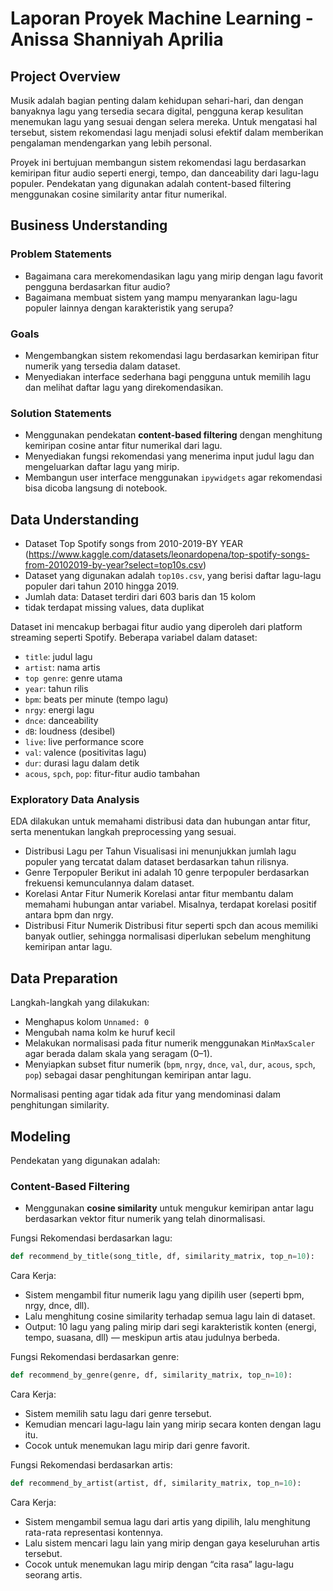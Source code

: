 # Laporan Proyek Machine Learning - Anissa Shanniyah Aprilia

## Project Overview

Musik adalah bagian penting dalam kehidupan sehari-hari, dan dengan banyaknya lagu yang tersedia secara digital, pengguna kerap kesulitan menemukan lagu yang sesuai dengan selera mereka. Untuk mengatasi hal tersebut, sistem rekomendasi lagu menjadi solusi efektif dalam memberikan pengalaman mendengarkan yang lebih personal.

Proyek ini bertujuan membangun sistem rekomendasi lagu berdasarkan kemiripan fitur audio seperti energi, tempo, dan danceability dari lagu-lagu populer. Pendekatan yang digunakan adalah content-based filtering menggunakan cosine similarity antar fitur numerikal.

## Business Understanding

### Problem Statements

- Bagaimana cara merekomendasikan lagu yang mirip dengan lagu favorit pengguna berdasarkan fitur audio?
- Bagaimana membuat sistem yang mampu menyarankan lagu-lagu populer lainnya dengan karakteristik yang serupa?

### Goals

- Mengembangkan sistem rekomendasi lagu berdasarkan kemiripan fitur numerik yang tersedia dalam dataset.
- Menyediakan interface sederhana bagi pengguna untuk memilih lagu dan melihat daftar lagu yang direkomendasikan.

### Solution Statements

- Menggunakan pendekatan **content-based filtering** dengan menghitung kemiripan cosine antar fitur numerikal dari lagu.
- Menyediakan fungsi rekomendasi yang menerima input judul lagu dan mengeluarkan daftar lagu yang mirip.
- Membangun user interface menggunakan `ipywidgets` agar rekomendasi bisa dicoba langsung di notebook.

## Data Understanding
- Dataset Top Spotify songs from 2010-2019-BY YEAR (https://www.kaggle.com/datasets/leonardopena/top-spotify-songs-from-20102019-by-year?select=top10s.csv)
- Dataset yang digunakan adalah `top10s.csv`, yang berisi daftar lagu-lagu populer dari tahun 2010 hingga 2019.
- Jumlah data: Dataset terdiri dari 603 baris dan 15 kolom
- tidak terdapat missing values, data duplikat

Dataset ini mencakup berbagai fitur audio yang diperoleh dari platform streaming seperti Spotify. Beberapa variabel dalam dataset:

- `title`: judul lagu
- `artist`: nama artis
- `top genre`: genre utama
- `year`: tahun rilis
- `bpm`: beats per minute (tempo lagu)
- `nrgy`: energi lagu
- `dnce`: danceability
- `dB`: loudness (desibel)
- `live`: live performance score
- `val`: valence (positivitas lagu)
- `dur`: durasi lagu dalam detik
- `acous`, `spch`, `pop`: fitur-fitur audio tambahan

### Exploratory Data Analysis
EDA dilakukan untuk memahami distribusi data dan hubungan antar fitur, serta menentukan langkah preprocessing yang sesuai.

- Distribusi Lagu per Tahun
Visualisasi ini menunjukkan jumlah lagu populer yang tercatat dalam dataset berdasarkan tahun rilisnya.
- Genre Terpopuler
Berikut ini adalah 10 genre terpopuler berdasarkan frekuensi kemunculannya dalam dataset.
- Korelasi Antar Fitur Numerik
Korelasi antar fitur membantu dalam memahami hubungan antar variabel. Misalnya, terdapat korelasi positif antara bpm dan nrgy.
- Distribusi Fitur Numerik
Distribusi fitur seperti spch dan acous memiliki banyak outlier, sehingga normalisasi diperlukan sebelum menghitung kemiripan antar lagu.

## Data Preparation

Langkah-langkah yang dilakukan:

- Menghapus kolom `Unnamed: 0`
- Mengubah nama kolm ke huruf kecil
- Melakukan normalisasi pada fitur numerik menggunakan `MinMaxScaler` agar berada dalam skala yang seragam (0–1).
- Menyiapkan subset fitur numerik (`bpm`, `nrgy`, `dnce`, `val`, `dur`, `acous`, `spch`, `pop`) sebagai dasar penghitungan kemiripan antar lagu.

Normalisasi penting agar tidak ada fitur yang mendominasi dalam penghitungan similarity.

## Modeling

Pendekatan yang digunakan adalah:

### Content-Based Filtering

- Menggunakan **cosine similarity** untuk mengukur kemiripan antar lagu berdasarkan vektor fitur numerik yang telah dinormalisasi.

Fungsi Rekomendasi berdasarkan lagu:
```python
def recommend_by_title(song_title, df, similarity_matrix, top_n=10):
```
Cara Kerja:
- Sistem mengambil fitur numerik lagu yang dipilih user (seperti bpm, nrgy, dnce, dll).
- Lalu menghitung cosine similarity terhadap semua lagu lain di dataset.
- Output: 10 lagu yang paling mirip dari segi karakteristik konten (energi, tempo, suasana, dll) — meskipun artis atau judulnya berbeda.

Fungsi Rekomendasi berdasarkan genre:
```python
def recommend_by_genre(genre, df, similarity_matrix, top_n=10):
```
Cara Kerja:
- Sistem memilih satu lagu dari genre tersebut.
- Kemudian mencari lagu-lagu lain yang mirip secara konten dengan lagu itu.
- Cocok untuk menemukan lagu mirip dari genre favorit.

Fungsi Rekomendasi berdasarkan artis:
```python
def recommend_by_artist(artist, df, similarity_matrix, top_n=10):
```
Cara Kerja:
- Sistem mengambil semua lagu dari artis yang dipilih, lalu menghitung rata-rata representasi kontennya.
- Lalu sistem mencari lagu lain yang mirip dengan gaya keseluruhan artis tersebut.
- Cocok untuk menemukan lagu mirip dengan “cita rasa” lagu-lagu seorang artis.
